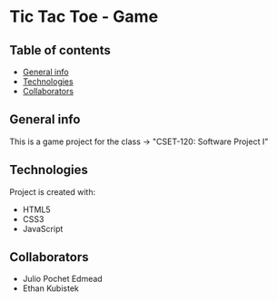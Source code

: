 # Tic Tac Toe - Game

## Table of contents
* [General info](#general-info)
* [Technologies](#technologies)
* [Collaborators](#collaborators)

## General info
This is a game project for the class -> "CSET-120: Software Project I"

## Technologies
Project is created with:
* HTML5
* CSS3
* JavaScript

## Collaborators
* Julio Pochet Edmead
* Ethan Kubistek
